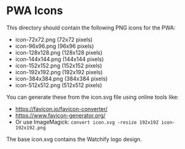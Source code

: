 # PWA Icons

This directory should contain the following PNG icons for the PWA:

- icon-72x72.png (72x72 pixels)
- icon-96x96.png (96x96 pixels) 
- icon-128x128.png (128x128 pixels)
- icon-144x144.png (144x144 pixels)
- icon-152x152.png (152x152 pixels)
- icon-192x192.png (192x192 pixels)
- icon-384x384.png (384x384 pixels)
- icon-512x512.png (512x512 pixels)

You can generate these from the icon.svg file using online tools like:
- https://favicon.io/favicon-converter/
- https://www.favicon-generator.org/
- Or use ImageMagick: `convert icon.svg -resize 192x192 icon-192x192.png`

The base icon.svg contains the Watchify logo design.